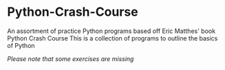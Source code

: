 # Python-Crash-Course
An assortment of practice Python programs based off Eric Matthes' book Python Crash Course
This is a collection of programs to outline the basics of Python

*Please note that some exercises are missing*
